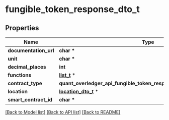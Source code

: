 # fungible_token_response_dto_t

## Properties
Name | Type | Description | Notes
------------ | ------------- | ------------- | -------------
**documentation_url** | **char \*** |  | [optional] 
**unit** | **char \*** |  | [optional] 
**decimal_places** | **int** |  | [optional] 
**functions** | [**list_t**](function_dto.md) \* |  | [optional] 
**contract_type** | **quant_overledger_api_fungible_token_response_dto_CONTRACTTYPE_e** |  | [optional] 
**location** | [**location_dto_t**](location_dto.md) \* |  | [optional] 
**smart_contract_id** | **char \*** |  | [optional] 

[[Back to Model list]](../README.md#documentation-for-models) [[Back to API list]](../README.md#documentation-for-api-endpoints) [[Back to README]](../README.md)


